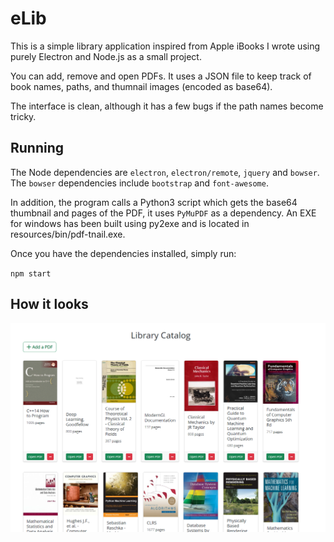 # eLib

This is a simple library application inspired from Apple iBooks I wrote using purely Electron and Node.js as a small project.

You can add, remove and open PDFs. It uses a JSON file to keep track of book names, paths, and thumnail images (encoded as base64). 

The interface is clean, although it has a few bugs if the path names become tricky.

## Running

The Node dependencies are `electron`, `electron/remote`, `jquery` and `bowser`. The `bowser` dependencies include `bootstrap` and `font-awesome`.

In addition, the program calls a Python3 script which gets the base64 thumbnail and pages of the PDF, it uses `PyMuPDF` as a dependency. An EXE for windows has been built using py2exe and is located in resources/bin/pdf-tnail.exe.

Once you have the dependencies installed, simply run:

`npm start`

## How it looks

![](./doc/img/scshot.png)